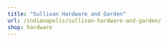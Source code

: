 ```yaml
---
title: "Sullivan Hardware and Garden"
url: /indianapolis/sullivan-hardware-and-garden/
shop: hardware
---
```

